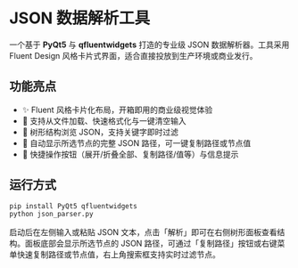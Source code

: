 # JSON 数据解析工具

一个基于 **PyQt5** 与 **qfluentwidgets** 打造的专业级 JSON 数据解析器。工具采用 Fluent Design 风格卡片式界面，适合直接投放到生产环境或商业发行。

## 功能亮点

- ✨ Fluent 风格卡片化布局，开箱即用的商业级视觉体验
- 📂 支持从文件加载、快速格式化与一键清空输入
- 🌳 树形结构浏览 JSON，支持关键字即时过滤
- 📌 自动显示所选节点的完整 JSON 路径，可一键复制路径或节点值
- 🧭 快捷操作按钮（展开/折叠全部、复制路径/值等）与信息提示

## 运行方式

```bash
pip install PyQt5 qfluentwidgets
python json_parser.py
```

启动后在左侧输入或粘贴 JSON 文本，点击「解析」即可在右侧树形面板查看结构。面板底部会显示所选节点的 JSON 路径，可通过「复制路径」按钮或右键菜单快速复制路径或节点值，右上角搜索框支持实时过滤节点。
